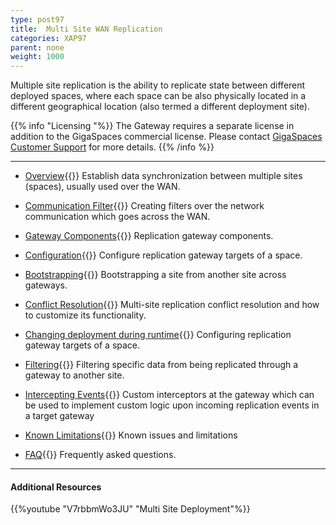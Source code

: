 ```yaml
---
type: post97
title:  Multi Site WAN Replication
categories: XAP97
parent: none
weight: 1000
---
```





Multiple site replication is the ability to replicate state between different deployed spaces, where each space can be also physically located in a different geographical location (also termed a different deployment site).


{{% info "Licensing "%}}
The Gateway requires a separate license in addition to the GigaSpaces commercial license. Please contact [GigaSpaces Customer Support](http://www.gigaspaces.com/content/customer-support-services) for more details.
{{% /info %}}


<hr/>

- [Overview](./multi-site-replication-over-the-wan.html){{<wbr>}}
Establish data synchronization between multiple sites (spaces), usually used over the WAN.

- [Communication Filter](./communication-filter-over-the-wan.html){{<wbr>}}
Creating filters over the network communication which goes across the WAN.

- [Gateway Components](./replication-gateway-components.html){{<wbr>}}
Replication gateway components.

- [Configuration](./configuring-space-gateway-targets.html){{<wbr>}}
Configure replication gateway targets of a space.

- [Bootstrapping](./replication-gateway-bootstrapping-process.html){{<wbr>}}
Bootstrapping a site from another site across gateways.

- [Conflict Resolution](./multi-site-conflict-resolution.html){{<wbr>}}
Multi-site replication conflict resolution and how to customize its functionality.

- [Changing deployment during runtime](./changing-multi-site-deployment-during-runtime.html){{<wbr>}}
Configuring replication gateway targets of a space.

- [Filtering](./replication-gateway-filtering.html){{<wbr>}}
Filtering specific data from being replicated through a gateway to another site.

- [Intercepting Events](./intercepting-replication-events-at-the-gateway.html){{<wbr>}}
Custom interceptors at the gateway which can be used to implement custom logic upon incoming replication events in a target gateway

- [Known Limitations](./multi-site-replication-limitations.html){{<wbr>}}
Known issues and limitations

- [FAQ](/faq/multi-site-replication-over-the-wan-faq.html){{<wbr>}}
Frequently asked questions.

<hr/>

#### Additional Resources
{{%youtube "V7rbbmWo3JU"  "Multi Site Deployment"%}}









